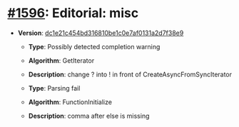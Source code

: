 # [#1596](https://github.com/tc39/ecma262/pull/1596): Editorial: misc

- **Version**: [dc1e21c454bd316810be1c0e7af0131a2d7f38e9](https://github.com/tc39/ecma262/commits/dc1e21c454bd316810be1c0e7af0131a2d7f38e9)
  - **Type**: Possibly detected completion warning
  - **Algorithm**: GetIterator
  - **Description**: change ? into ! in front of CreateAsyncFromSyncIterator

  - **Type**: Parsing fail
  - **Algorithm**: FunctionInitialize
  - **Description**: comma after else is missing

